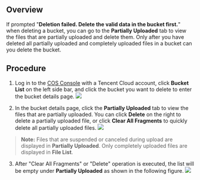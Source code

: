 ## Overview
If prompted "**Deletion failed. Delete the valid data in the bucket first.**" when deleting a bucket, you can go to the **Partially Uploaded** tab to view the files that are partially uploaded and delete them. Only after you have deleted all partially uploaded and completely uploaded files in a bucket can you delete the bucket.

## Procedure

1. Log in to the [COS Console](https://intl.cloud.tencent.com/login) with a Tencent Cloud account, click **Bucket List** on the left side bar, and click the bucket you want to delete to enter the bucket details page.
![](https://main.qcloudimg.com/raw/fae1cec56b2b5b287b91d3bbd5f4329a.png)

2. In the bucket details page, click the **Partially Uploaded** tab to view the files that are partially uploaded. You can click **Delete** on the right to delete a partially uploaded file, or click **Clear All Fragments** to quickly delete all partially uploaded files.
![](https://main.qcloudimg.com/raw/f9fd26f40b11f5b83b99e4525a4e0183.png)
>**Note:**
>Files that are suspended or canceled during upload are displayed in **Partially Uploaded**. Only completely uploaded files are displayed in **File List**.

3. After "Clear All Fragments" or "Delete" operation is executed, the list will be empty under **Partially Uploaded** as shown in the following figure.
![](https://main.qcloudimg.com/raw/e87e8870b1cdcabffc6bd085d58b5683.png)

